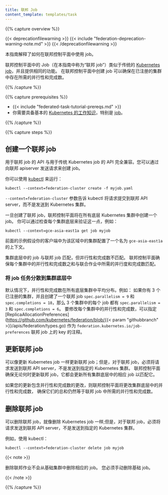 ```yaml
---
title: 联邦 Job
content_template: templates/task
---
```


<!--
---
title: Federated Jobs
content_template: templates/task
---
-->

{{% capture overview %}}

{{< deprecationfilewarning >}}
{{< include "federation-deprecation-warning-note.md" >}}
{{< /deprecationfilewarning >}}

<!--
This guide explains how to use jobs in the federation control plane.

Jobs in the federation control plane (referred to as "federated jobs" in
this guide) are similar to the traditional [Kubernetes
jobs](/docs/concepts/workloads/controllers/job/), and provide the same functionality.
Creating jobs in the federation control plane ensures that the desired number of
parallelism and completions exist across the registered clusters.
-->
本指南解释了如何在联邦控制平面中使用 job。

联邦控制平面中的 Job（在本指南中称为“联邦 job”）类似于传统的 [Kubernetes job](/docs/concepts/workloads/controllers/job/)，并且提供相同的功能。
在联邦控制平面中创建 job 可以确保在已注册的集群中存在所需的并行性和完成数。

{{% /capture %}}

{{% capture prerequisites %}}

* {{< include "federated-task-tutorial-prereqs.md" >}}
* 你需要具备基本的 [Kubernetes 的工作知识](/docs/tutorials/kubernetes-basics/)，特别是 [job](/docs/concepts/workloads/controllers/jobs-run-to-completion/)。
<!--
* You should also have a basic
[working knowledge of Kubernetes](/docs/tutorials/kubernetes-basics/) in
general and [jobs](/docs/concepts/workloads/controllers/jobs-run-to-completion/) in particular.
-->

{{% /capture %}}

{{% capture steps %}}

<!--
## Creating a federated job
-->

## 创建一个联邦 job

<!--
The API for federated jobs is fully compatible with the
API for traditional Kubernetes jobs. You can create a job by sending
a request to the federation apiserver.

You can do that using [kubectl](/docs/user-guide/kubectl/) by running:
-->

用于联邦 job 的 API 与用于传统 Kubernetes job 的 API 完全兼容。您可以通过向联邦 apiserver 发送请求来创建 job。

你可以使用 [kubectl](/docs/user-guide/kubectl/) 来运行：

``` shell
kubectl --context=federation-cluster create -f myjob.yaml
```

<!--
The `--context=federation-cluster` flag tells kubectl to submit the
request to the federation API server instead of sending it to a Kubernetes
cluster.
-->
`--context=federation-cluster` 参数告诉 kubectl 将请求提交到联邦 API server，而不是发送到 Kubernetes 集群。

<!--
Once a federated job is created, the federation control plane creates
a job in all underlying Kubernetes clusters.
You can verify this by checking each of the underlying clusters, for example:
-->
一旦创建了联邦 job，联邦控制平面将在所有底层 Kubernetes 集群中创建一个 job。
你可以通过检查每个集群底层来验证这一点，例如：

``` shell
kubectl --context=gce-asia-east1a get job myjob
```

<!--
The previous example assumes that you have a context named `gce-asia-east1a`
configured in your client for your cluster in that zone.
-->
前面的示例假设你的客户端中为该区域中的集群配置了一个名为 `gce-asia-east1a` 的上下文。

<!--
The jobs in the underlying clusters match the federated job
except in the number of parallelism and completions. The federation control plane ensures that the
sum of the parallelism and completions in each cluster matches the desired number of parallelism and completions in the
federated job.
-->
集群底层中的 job 与联邦 job 匹配，但并行性和完成数不匹配。
联邦控制平面确保每个集群中的并行性和完成数之和与联合作业中所需的并行度和完成数匹配。

<!--
### Spreading job tasks in underlying clusters
-->

### 将 job 任务分散到集群底层中

<!--
By default, parallelism and completions are spread equally in all underlying clusters. For example:
if you have 3 registered clusters and you create a federated job with
`spec.parallelism = 9` and `spec.completions = 18`, then each job in the 3 clusters has
`spec.parallelism = 3` and `spec.completions = 6`.
To modify the number of parallelism and completions in each cluster, you can specify
[ReplicaAllocationPreferences](https://github.com/kubernetes/federation/blob/{{< param "githubbranch" >}}/apis/federation/types.go)
as an annotation with key `federation.kubernetes.io/job-preferences`
on the federated job.
-->
默认情况下，并行性和完成数在所有底层集群中平均分布。例如：
如果你有 3 个已注册的集群，并且创建了一个联邦 job
`spec.parallelism = 9` 和 `spec.completions = 18`，那么 3 个集群中的每个 job 都有 `spec.parallelism = 3` 和 `spec.completions = 6`。
要修改每个集群中的并行性和完成数，可以指定 [ReplicaAllocationPreferences](https://github.com/kubernetes/federation/blob/{{< param "githubbranch" >}}/apis/federation/types.go)
作为 `federation.kubernetes.io/job-preferences` 联邦 job 上的 key 的注释。

<!--
## Updating a federated job
-->

## 更新联邦 job

<!--
You can update a federated job as you would update a Kubernetes
job; however, for a federated job, you must send the request to
the federation API server instead of sending it to a specific Kubernetes cluster.
The federation control plane ensures that whenever the federated job is
updated, it updates the corresponding job in all underlying clusters to
match it.
-->
可以像更新 Kubernetes job 一样更新联邦 job；但是，对于联邦 job，必须将请求发送到联邦 API server，不是发送到指定的 Kubernetes 集群。
联邦控制平面确保无论何时更新联邦 job，它都会更新所有集群底层中的相应 job 以匹配它。

<!--
If your update includes a change in number of parallelism and completions, the federation
control plane changes the number of parallelism and completions in underlying clusters to
ensure that their sum remains equal to the number of desired parallelism and completions in
federated job.
-->
如果您的更新包含并行性和完成数的更改，则联邦控制平面将更改集群底层中的并行性和完成数，
确保它们的总和仍然等于联邦 job 中所需的并行性和完成数。

<!--
## Deleting a federated job
-->

## 删除联邦 job

<!--
You can delete a federated job as you would delete a Kubernetes
job; however, for a federated job, you must send the request to
the federation API server instead of sending it to a specific Kubernetes cluster.
-->
可以删除联邦 job，就像删除 Kubernetes job 一样;但是，对于联邦 job，必须将请求发送到联邦 API server，不是发送到指定的 Kubernetes 集群。

<!--
For example, with kubectl:
-->
例如，使用 kubectl：

```shell
kubectl --context=federation-cluster delete job myjob
```

{{< note >}}

<!--
Deleting a federated job will not delete the
corresponding jobs from underlying clusters.
You must delete the underlying jobs manually.
-->
删除联邦作业不会从基础集群中删除相应的 job。
您必须手动删除基础 job。

{{< /note >}}

{{% /capture %}}


